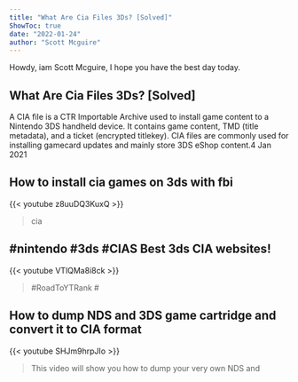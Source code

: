 ```yaml
---
title: "What Are Cia Files 3Ds? [Solved]"
ShowToc: true 
date: "2022-01-24"
author: "Scott Mcguire" 
---
```


Howdy, iam Scott Mcguire, I hope you have the best day today.
## What Are Cia Files 3Ds? [Solved]
A CIA file is a CTR Importable Archive used to install game content to a Nintendo 3DS handheld device. It contains game content, TMD (title metadata), and a ticket (encrypted titlekey). CIA files are commonly used for installing gamecard updates and mainly store 3DS eShop content.4 Jan 2021

## How to install cia games on 3ds with fbi
{{< youtube z8uuDQ3KuxQ >}}
>cia

## #nintendo #3ds #CIAS Best 3ds CIA websites!
{{< youtube VTlQMa8i8ck >}}
>#RoadToYTRank #

## How to dump NDS and 3DS game cartridge and convert it to CIA format
{{< youtube SHJm9hrpJIo >}}
>This video will show you how to dump your very own NDS and 

